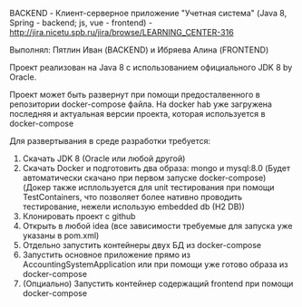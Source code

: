 BACKEND - Клиент-серверное приложение "Учетная система" (Java 8, Spring - backend; js, vue - frontend) - http://jira.nicetu.spb.ru/jira/browse/LEARNING_CENTER-316

Выполнял: Пятлин Иван (BACKEND) и Ибряева Алина (FRONTEND)

Проект реализован на Java 8 с использованием официального JDK 8 by Oracle.

Проект может быть развернут при помощи предосталвенного в репозитории docker-compose файла. На docker hab уже загружена последняя и актуальная версии проекта, которая используется в docker-compose

Для развертывания в среде разработки требуется:
1. Cкачать JDK 8 (Oracle или любой другой)
2. Скачать Docker и подготовить два образа: mongo и mysql:8.0 (Будет автоматически скачано при первом запуске docker-compose) (Докер также исплользуется для unit тестирования при помощи TestContainers, что позволяет более нативно проводить тестирование, нежели использую embedded db (H2 DB))
3. Клонировать проект с github
4. Открыть в любой idea (все зависимости требуемые для запуска уже указаны в pom.xml)
5. Отдельно запустить контейнеры двух БД из docker-compose
6. Запустить основное приложение прямо из AccountingSystemApplication или при помощи уже готово образа из docker-compose
7. (Опциально) Запустить контейнер содержащий frontend при помощи docker-compose 
